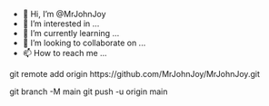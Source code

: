 - 👋 Hi, I’m @MrJohnJoy
- 👀 I’m interested in ...
- 🌱 I’m currently learning ...
- 💞️ I’m looking to collaborate on ...
- 📫 How to reach me ...

<!---
MrJohnJoy/MrJohnJoy is a ✨ special ✨ repository because its `README.md` (this file) appears on your GitHub profile.
You can click the Preview link to take a look at your changes.
---> git remote add origin https://github.com/MrJohnJoy/MrJohnJoy.git
  git branch -M main
  git push -u origin main
